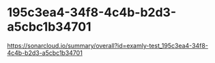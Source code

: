 # 195c3ea4-34f8-4c4b-b2d3-a5cbc1b34701
https://sonarcloud.io/summary/overall?id=examly-test_195c3ea4-34f8-4c4b-b2d3-a5cbc1b34701
